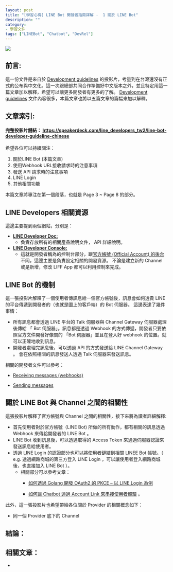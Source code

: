 ```yaml
---
layout: post
title: "[學習心得] LINE Bot 開發者指南詳解 -  1 關於 LINE Bot"
description: ""
category: 
- 學習文件
tags: ["LINEBot", "Chatbot", "DevRel"]
---
```


<img src="https://developers.line.biz/assets/img/messaging-api-architecture.f40bffbb.png">

## 前言:

這一份文件是來自於 [Development guidelines](https://developers.line.biz/en/docs/partner-docs/development-guidelines/) 的投影片，考量到在台灣還沒有正式的公布與中文化。這一次跟總部共同合作準備好中文版本之外，並且特定用這一篇文章加以解釋，希望可以讓更多開發者有更多的了解。  [Development guidelines](https://developers.line.biz/en/docs/partner-docs/development-guidelines/)  文件內容很多，本篇文章也將以五篇文章的篇幅來加以解釋。



## 文章索引:

#### 完整投影片鏈結： <https://speakerdeck.com/line_developers_tw2/line-bot-developer-guideline-chinese>

希望各位可以持續關注：

1. 關於LINE Bot (本篇文章)
2. 使用Webhook URL接收請求時的注意事項
3. 發送 API 請求時的注意事項
4. LINE Login
5.  其他相關功能

本篇文章將專注在第一個段落，也就是 Page 3 ~ Page 8 的部分。

##  LINE Developers 相關資源

<script async class="speakerdeck-embed" data-slide="4" data-id="0e9f6182ae864568a5940cbad5ef4bec" data-ratio="1.77777777777778" src="//speakerdeck.com/assets/embed.js"></script>

這邊主要提到兩個網站，分別是：

- **[LINE Developer Doc:](https://developers.line.biz/en/docs/)**
  - 負責存放所有的相關產品說明文件， API 詳細說明。
- [**LINE Developer Console:**](https://developers.line.biz/console/)
  - 這就是開發者稱為的控制台部分，跟[官方帳號 (Official Account) 的後台](https://manager.line.biz/)不同，這邊主要是負責設定相關的開發資源。 不論是建立新的 Channel 或是新增，修改 LIFF App 都可以利用控制來完成。

## LINE Bot 的機制

<script async class="speakerdeck-embed" data-slide="4" data-id="0e9f6182ae864568a5940cbad5ef4bec" data-ratio="1.77777777777778" src="//speakerdeck.com/assets/embed.js"></script>

這一張投影片解釋了一個使用者傳訊息給一個官方帳號後，訊息會如何透貴 LINE 的平台傳遞到開發者的（也就是圖上的客戶端）的 Bot 伺服器。 這邊表達了幾件事情：

- 所有訊息都會透過 LINE 平台的 Talk 伺服器與 Channel Gateway 伺服器處理後傳給 「 Bot 伺服器」。訊息都是透過 Webhook 的方式傳遞，開發者只要依照官方文件開發好像關的 「Bot 伺服器」並且在登入好 webhook 的位置。就可以正確地收到訊息。
- 開發者處理完訊息後，可以透過 API 的方式發送給 LINE Channel Gateway 。 會在依照相關的訊息發送人透過 Talk 伺服器來發送訊息。

相關的開發者文件可以參考：  

- [Receiving messages (webhooks)](https://developers.line.biz/en/docs/messaging-api/receiving-messages/)

-  [Sending messages](https://developers.line.biz/en/docs/messaging-api/sending-messages/)


## 關於 LINE Bot 與 Channel 之間的相關性

<script async class="speakerdeck-embed" data-slide="6" data-id="0e9f6182ae864568a5940cbad5ef4bec" data-ratio="1.77777777777778" src="//speakerdeck.com/assets/embed.js"></script>

這張投影片解釋了官方帳號與 Channel 之間的相關性，接下來將為讀者詳細解釋:

- 首先使用者對於官方帳號（LINE Bot) 所做的所有動作，都有相關的訊息透過 Webhook 來傳給開發者的 LINE Bot 。
- LINE Bot 收到訊息後，可以透過取得的 Access Token 來通過伺服器認證來發送訊息給使用者。
- 透過 LINE Login 的認證部分也可以將使用者鏈結到相關 LINEE Bot 帳號。（ e.g.  透過網路商城的第三方登入 LINE Login ，可以讓使用者登入網路商城後，也直接加入 LINE Bot ）。 
  - 相關部分可以參考文章：
    - [如何透過 Golang 開發 OAuth2 的 PKCE – 以 LINE Login 為例](https://engineering.linecorp.com/zh-hant/blog/pkce-line-login/)
    
    -  [如何讓 Chatbot 透過 Account Link 來串接使用者體驗](https://engineering.linecorp.com/zh-hant/blog/how-to-use-account-link/) 。

此外，這一張投影片也希望帶給各位關於 Provider 的相關概念如下：

- 同一個 Provider 底下的 Channel 






## 結論：

<a id="summary"></a>



## 相關文章：
<a id="refer"></a>

-  

